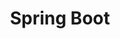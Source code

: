 ---
title: "Spring Boot"
level: 4
category: "framework-library"
tags: 
  - "web-dev"
  - "server"
---